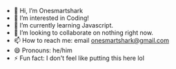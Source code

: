 - 👋 Hi, I’m Onesmartshark
- 👀 I’m interested in Coding!
- 🌱 I’m currently learning Javascript.
- 💞️ I’m looking to collaborate on nothing right now.
- 📫 How to reach me: email onesmartshark@gmail.com
- 😄 Pronouns: he/him
- ⚡ Fun fact: I don't feel like putting this here lol

<!---
1Smartshark/1Smartshark is a ✨ special ✨ repository because its `README.md` (this file) appears on your GitHub profile.
You can click the Preview link to take a look at your changes.
--->
